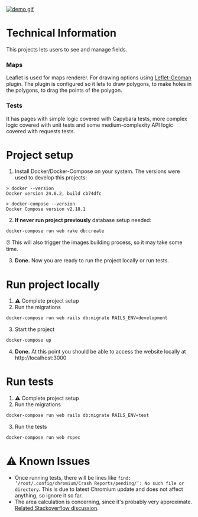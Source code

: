[![demo gif](demo.gif)](demo.gif)

# Technical Information

This projects lets users to see and manage fields.

### Maps

Leaflet is used for maps renderer. For drawing options using [Leflet-Geoman](https://www.npmjs.com/package/@geoman-io/leaflet-geoman-free#installation) plugin. The plugin is configured so it lets to draw polygons, to make holes in the polygons, to drag the points of the polygon.

### Tests

It has pages with simple logic covered with Capybara tests, more complex logic covered with unit tests and some medium-complexity API logic covered with requests tests.

# Project setup

1. Install Docker/Docker-Compose on your system. The versions were used to develop this projects:

```
> docker --version
Docker version 24.0.2, build cb74dfc

> docker-compose --version
Docker Compose version v2.18.1
```

2. **If never run project previously** database setup needed:

```bash
docker-compose run web rake db:create
```

⏰ This will also trigger the images building process, so it may take some time.

3. **Done.** Now you are ready to run the project locally or run tests.

# Run project locally

1. ⚠️ Complete project setup
2. Run the migrations

```bash
docker-compose run web rails db:migrate RAILS_ENV=development
```

3. Start the project

```bash
docker-compose up
```

4. **Done.** At this point you should be able to access the website locally at http://localhost:3000

# Run tests

1. ⚠️ Complete project setup
2. Run the migrations

```bash
docker-compose run web rails db:migrate RAILS_ENV=test
```

3. Run the tests

```bash
docker-compose run web rspec
```

# ⚠️ Known Issues

- Once running tests, there will be lines like `find: ‘/root/.config/chromium/Crash Reports/pending/’: No such file or directory`. This is due to latest Chromium update and does not affect anything, so ignore it so far.
- The area calculation is concerning, since it's probably very approximate. [Related Stackoverflow discussion](https://stackoverflow.com/questions/67477231/calculating-area-with-rgeo-and-geojson).
